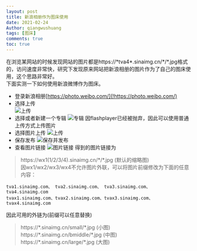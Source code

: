 ```yaml
---
layout: post
title: 新浪相册作为图床使用
date: 2021-02-24
Author: qiangwushuang 
tags: [图床]
comments: true
toc: true
---
```


在浏览某网站的时候发现网站的图片都是https://\*tva4\*.sinaimg.cn/\*/\*.jpg格式的，访问速度非常快，研究下发现原来网站把新浪相册的图片作为了自己的图床使用，这个思路非常好。  
下面实测一下如何使用新浪微博作为图床。  
- 登录新浪相册[https://photo.weibo.com/](!https://photo.weibo.com/)  
- 选择上传  
![上传](https://tva1.sinaimg.cn/large/8343d05bly1gnyf69dx8hj20ko0793zs.jpg)
- 选择或者新建一个专辑
![专辑](https://tva1.sinaimg.cn/large/8343d05bly1gnyf65fyj4j20jn080t8q.jpg)
因flashplayer已经被抛弃，因此可以使用普通上传方式上传图片  
- 选择图片上传
![上传](https://tva1.sinaimg.cn/large/8343d05bly1gnyfb8qyqsj20f506xq31.jpg)
- 保存发布
![保存并发布](https://tva1.sinaimg.cn/large/8343d05bly1gnyfc8a2kfj20iq0bqt9x.jpg)
- 查看图片链接
![图片链接](https://tva1.sinaimg.cn/large/8343d05bly1gnyfbcmcvwj20jt094n1a.jpg)
得到的图片链接为
> https://wx1(1/2/3/4).sinaimg.cn/\*/\*.jpg (默认的缩略图)  
因wx1/wx2/wx3/wx4不允许图片外联，可以将图片前缀修改为下面的任意内容：
```
tva1.sinaimg.com、 tva2.sinaimg.com、 tva3.sinaimg.com、 tva4.sinaimg.com
tvax1.sinaimg.com、tvax2.sinaimg.com、tvax3.sinaimg.com、tvax4.sinaimg.com
```
因此可用的外链为(前缀可以任意替换)
> https://\*.sinaimg.cn/small/\*.jpg (小图)  
> https://\*.sinaimg.cn/bmiddle/\*.jpg (中图)  
> https://\*.sinaimg.cn/large/\*.jpg (大图)  
